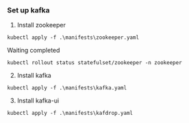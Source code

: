 ### Set up kafka

1. Install zookeeper

```
kubectl apply -f .\manifests\zookeeper.yaml 
```
Waiting  completed
```
kubectl rollout status statefulset/zookeeper -n zookeeper
```

2. Install kafka

```
kubectl apply -f .\manifests\kafka.yaml 
```

3. Install kafka-ui

```
kubectl apply -f .\manifests\kafdrop.yaml 
```